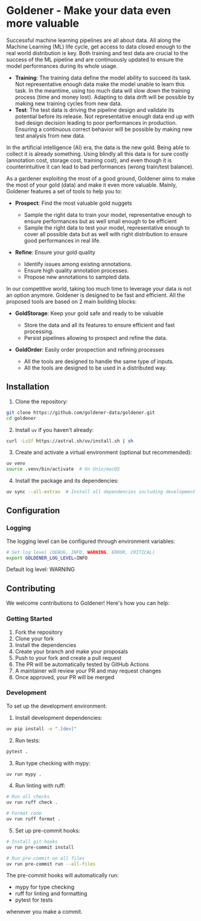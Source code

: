 # Goldener - Make your data even more valuable

Successful machine learning pipelines are all about data. All along the Machine Learning (ML) life cycle, get access
to data closed enough to the real world distribution is key. Both training and test data are crucial to the success of
the ML pipeline and are continuously updated to ensure the model performances during its whole usage.

- **Training**: The training data define the model ability to succeed its task.
    Not representative enough data make the model unable to learn this task. In the meantime,
    using too much data will slow down the training process (time and money lost). Adapting to data drift
    will be possible by making new training cycles from new data.
- **Test**: The test data is driving the pipeline design and validate its potential
    before its release. Not representative enough data end up with bad design decision leading to poor performances
    in production. Ensuring a continuous correct behavior will be possible by making new test analysis from new data.

In the artificial intelligence (AI) era, the data is the new gold. Being able to collect it is already something.
Using blindly all this data is for sure costly (annotation cost, storage cost, training cost), and even though it is counterintuitive it can lead to
bad performances (wrong train/test balance).

As a gardener exploiting the most of a good ground, Goldener aims to make the most of your gold (data) and make it even more valuable.
Mainly, Goldener features a set of tools to help you to:

- **Prospect**: Find the most valuable gold nuggets
    - Sample the right data to train your model, representative enough to ensure performances
        but as well small enough to be efficient
    - Sample the right data to test your model, representative enough to cover all possible data
        but as well with right distribution to ensure good performances in real life.

- **Refine**: Ensure your gold quality
  - Identify issues among existing annotations.
  - Ensure high quality annotation processes.
  - Propose new annotations to sampled data.

In our competitive world, taking too much time to leverage your data is not an option anymore. Goldener is designed to
be fast and efficient. All the proposed tools are based on 2 main building blocks:

- **GoldStorage**: Keep your gold safe and ready to be valuable
  - Store the data and all its features to ensure efficient and fast processing.
  - Persist pipelines allowing to prospect and refine the data.

- **GoldOrder**: Easily order prospection and refining processes
  - All the tools are designed to handle the same type of inputs.
  - All the tools are designed to be used in a distributed way.



## Installation

1. Clone the repository:
```bash
git clone https://github.com/goldener-data/goldener.git
cd goldener
```

2. Install `uv` if you haven't already:
```bash
curl -LsSf https://astral.sh/uv/install.sh | sh
```

3. Create and activate a virtual environment (optional but recommended):
```bash
uv venv
source .venv/bin/activate  # On Unix/macOS
```

4. Install the package and its dependencies:
```bash
uv sync --all-extras  # Install all dependencies including development dependencies
```

## Configuration

### Logging

The logging level can be configured through environment variables:

```bash
# Set log level (DEBUG, INFO, WARNING, ERROR, CRITICAL)
export GOLDENER_LOG_LEVEL=INFO
```

Default log level: WARNING

## Contributing

We welcome contributions to Goldener! Here's how you can help:

### Getting Started

1. Fork the repository
2. Clone your fork
3. Install the dependencies
4. Create your branch and make your proposals
5. Push to your fork and create a pull request
6. The PR will be automatically tested by GitHub Actions
7. A maintainer will review your PR and may request changes
8. Once approved, your PR will be merged

### Development

To set up the development environment:

1. Install development dependencies:
```bash
uv pip install -e ".[dev]"
```

2. Run tests:
```bash
pytest .
```

3. Run type checking with mypy:
```bash
uv run mypy .
```

4. Run linting with ruff:
```bash
# Run all checks
uv run ruff check .

# Format code
uv run ruff format .
```

5. Set up pre-commit hooks:
```bash
# Install git hooks
uv run pre-commit install

# Run pre-commit on all files
uv run pre-commit run --all-files
```

The pre-commit hooks will automatically run:
- mypy for type checking
- ruff for linting and formatting
- pytest for tests

whenever you make a commit.
